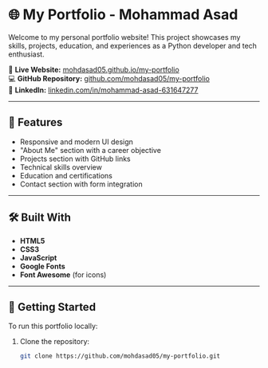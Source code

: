 # 🌐 My Portfolio - Mohammad Asad

Welcome to my personal portfolio website! This project showcases my skills, projects, education, and experiences as a Python developer and tech enthusiast.

🔗 **Live Website:** [mohdasad05.github.io/my-portfolio](https://mohdasad05.github.io/my-portfolio/)  
💻 **GitHub Repository:** [github.com/mohdasad05/my-portfolio](https://github.com/mohdasad05/my-portfolio/)  
👔 **LinkedIn:** [linkedin.com/in/mohammad-asad-631647277](https://www.linkedin.com/in/mohammad-asad-631647277)

---

## 📌 Features

- Responsive and modern UI design
- "About Me" section with a career objective
- Projects section with GitHub links
- Technical skills overview
- Education and certifications
- Contact section with form integration

---

## 🛠️ Built With

- **HTML5**
- **CSS3**
- **JavaScript**
- **Google Fonts**
- **Font Awesome** (for icons)

---

## 🚀 Getting Started

To run this portfolio locally:

1. Clone the repository:
   ```bash
   git clone https://github.com/mohdasad05/my-portfolio.git
